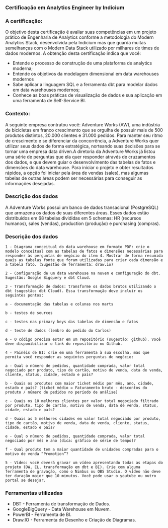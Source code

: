 ### Certificação em Analytics Engineer by Indicium

### A certificação:
O objetivo desta certificação é avaliar suas competências em um projeto prático de Engenharia de Analytics conforme a metodologia do Modern Analytics Stack, desenvolvida pela Indicium mas que guarda muitas semelhanças com o Modern Data Stack utilizado por milhares de times de dados modernos.
A obtenção desta certificação indica que você:  
- Entende o processo de construção de uma plataforma de analytics moderna;
- Entende os objetivos da modelagem dimensional em data warehouses modernos
- Sabe aplicar a linguagem SQL e a ferramenta dbt para modelar dados em data warehouses modernos;
- Conhece as boas práticas de visualização de dados e sua aplicação em uma ferramenta de Self-Service BI.

### Contexto:
A seguinte empresa contratou você: Adventure Works (AW), uma indústria de bicicletas em franco crescimento que se orgulha de possuir mais de 500 produtos distintos, 20.000 clientes e 31.000 pedidos. Para manter seu ritmo de crescimento e se diferenciar da concorrência, a Adventure Works quer utilizar seus dados de forma estratégica, norteando suas decisões para se tornar uma empresa data driven.A diretoria da Adventure Works já listou uma série de perguntas que ela quer responder através de cruzamentos dos dados, e que devem guiar o desenvolvimento das tabelas de fatos e dimensões do data warehouse. Para iniciar o projeto e obter resultados rápidos, a opção foi iniciar pela área de vendas (sales), mas algumas tabelas de outras áreas podem ser necessárias para conseguir as informações desejadas.

### Descrição dos dados
A Adventure Works possui um banco de dados transacional (PostgreSQL) que armazena os dados de suas diferentes áreas. Esses dados estão distribuídos em 68 tabelas divididas em 5 schemas: HR (recursos humanos), sales (vendas), production (produção) e purchasing (compras).

### Descrição dos dados
    1 - Diagrama conceitual do data warehouse em formato PDF: crie o modelo conceitual com as tabelas de fatos e dimensões necessárias para responder às perguntas de negócio do item 4. Mostrar de forma resumida quais as tabelas fonte que foram utilizadas para criar cada dimensão e a tabela fato. (Sugestão de ferramenta: draw.io)

    2 - Configuração de um data warehouse na nuvem e configuração do dbt. Sugestão: Google Bigquery e dbt Cloud.

    3 - Transformação de dados: transforme os dados brutos utilizando o dbt (sugestão: dbt Cloud). Essa transformação deve incluir os seguintes pontos:

    a - documentação das tabelas e colunas nos marts

    b - testes de sources

    c - testes nas primary keys das tabelas de dimensão e fatos

    d - teste de dados (lembro do pedido do Carlos)

    e - O código precisa estar em um repositório (sugestão: github). Você deve disponibilizar o link do repositório no Github.

    4 - Painéis de BI: crie em uma ferramenta à sua escolha, mas que permita você responder as seguintes perguntas de negócio:

    a - Qual o número de pedidos, quantidade comprada, valor total negociado por produto, tipo de cartão, motivo de venda, data de venda, cliente, status, cidade, estado e país?

    b - Quais os produtos com maior ticket médio por mês, ano, cidade, estado e país? (ticket médio = Faturamento bruto - descontos do produto / número de pedidos no período de análise)

    c - Quais os 10 melhores clientes por valor total negociado filtrado por produto, tipo de cartão, motivo de venda, data de venda, status, cidade, estado e país?

    d - Quais as 5 melhores cidades em valor total negociado por produto, tipo de cartão, motivo de venda, data de venda, cliente, status, cidade, estado e país?

    e - Qual o número de pedidos, quantidade comprada, valor total negociado por mês e ano (dica: gráfico de série de tempo)?

    f - Qual produto tem a maior quantidade de unidades compradas para o motivo de venda “Promotion”?

    5 - Vídeo: você deverá gravar um vídeo apresentando todas as etapas do projeto (DW, EL, transformação em dbt e BI). Crie com alguma ferramenta de gravação, como o Nimbus ou OBS Studio. O vídeo não deve ter duração maior que 10 minutos. Você pode usar o youtube ou outro portal se desejar.

### Ferramentas utilizadas
- DBT -  Ferramenta de transformação de Dados.
- GoogleBigQuery - Data Warehouse em Nuvem.
- PowerBI - Ferramenta de BI.
- Draw.IO - Ferramenta de Desenho e Criação de Diagramas.